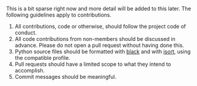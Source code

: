 This is a bit sparse right now and more detail will be added to this later. The following guidelines apply to contributions.


1. All contributions, code or otherwise, should follow the project code of conduct.
2. All code contributions from non-members should be discussed in advance. Please do not open a pull request without having done this.
3. Python source files should be formatted with [black](https://github.com/psf/black) and with [isort](https://github.com/PyCQA/isort), using the compatible profile.
4. Pull requests should have a limited scope to what they intend to accomplish.
5. Commit messages should be meaningful.
